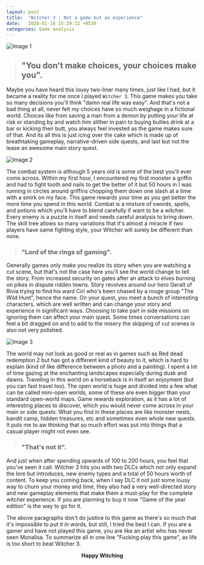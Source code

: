 ```yaml
---
layout: post
title:  "Witcher 3 : Not a game but an experience"
date:   2020-01-16 15:29:12 +0530
categories: Game analysis
---
```


![Image 1](/jekyllTest/images/witcher3-1.jpg)

>## "You don't make choices, your choices make you".

Maybe you have heard this lousy two-liner many times, just like I had, but it became a reality for me once I played `Witcher 3`. This game makes you take so many decisions you'll think "damn real life was easy". And that's not a bad thing at all, never felt my choices have so much weighage in a fictional world. Choices like from saving a man from a demon by putting your life at risk or standing by and watch him slither in pain to buying bullies drink at a bar or kicking their butt, you always feel invested as the game makes sure of that. And its all this is just icing over the cake which is made up of breathtaking gameplay, narrative-driven side quests, and last but not the lease an awesome main story quest.

![Image 2](/jekyllTest/images/witcher3-2.jpg)

The combat system is although 5 years old is some of the best you'll ever come across. Within my first hour, I encountered my first monster a griffin and had to fight tooth and nails to get the better of it but 50 hours in I was running in circles around griffins chopping them down one slash at a time with a smirk on my face. This game rewards your time as you get better the more time you spend in this world. Combat is a mixture of swords, spells, and potions which you'll have to blend carefully if want to be a witcher. Every enemy is a puzzle in itself and needs careful analysis to bring down. The skill tree allows so many variations that it's almost a miracle if two players have same fighting style, your Witcher will surely be different than mine. 

>### "Lord of the rings of gaming". 

Generally games only make you realize its story when you are watching a cut scene, but that's not the case here you'll see the world change to tell the story. From increased security on gates after an attack to elves burning on pikes in dispute ridden towns. Story revolves around our hero Geralt of Rivia trying to find his ward Ciri who's been chased by a rouge group "The Wild Hunt", hence the name. On your quest, you meet a bunch of interesting characters, which are well written and can change your story and experience in significant ways. Choosing to take part in side missions on ignoring them can affect your main quest. Some times conversations can feel a bit dragged on and to add to the misery the skipping of cut scenes is also not very polished.

![Image 3](/jekyllTest/images/witcher3-3.jpg)

The world may not look as good or real as in games such as Red dead redemption 2 but has got a different kind of beauty to it, which is hard to explain (kind of like difference between a photo and a painting). I spent a lot of time gazing at the enchanting landscapes especially during dusk and dawns. Traveling in this world on a horseback is in itself an enjoyment (but you can fast travel too). The open world is huge and divided into a few what can be called mini-open worlds, some of these are even bigger than your standard open-world maps. Game rewards exploration, as it has a lot of interesting places to discover, which you would never come across in your main or side quests. What you find in these places are like monster nests, bandit camp, hidden treasures, etc and sometimes even whole new quests. It puts me to aw thinking that so much effort was put into things that a casual player might not even see.

>### "That's not it". 

And just when after spending upwards of 100 to 200 hours, you feel that you've seen it call. Witcher 3 hits you with two DLCs which not only expand the lore but introduces, new enemy types and a total of 50 hours worth of content. To keep you coming back, when I say DLC it not just some lousy way to churn your money and time, they also had a very well-directed story and new gameplay elements that make them a must-play for the complete witcher experience. If you are planning to buy it now "Game of the year edition" is the way to go for it.

The above paragraphs don't do justice to this game as there's so much that it's impossible to put it in words, but still, I tried the best I can. If you are a gamer and have not played this game, you are like an artist who has never seen Monalisa.
To summarize all in one line "Fucking play this game", as life is too short to beat Witcher 3.

<div align='center'><b>Happy Witching</b></div>
